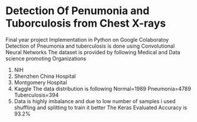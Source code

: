 
# Detection Of Penumonia and Tuborculosis from Chest X-rays
Final year project Implementation in Python on Google Colaboratoy Detection of Pneumonia and tuberculosis is done using Convolutional Neural Networks The dataset is provided by following Medical and Data science promoting Organizations

1. NIH
2. Shenzhen China Hospital
3. Montgomery Hospital
4. Kaggle The data distribution is following Normal=1989 Pneumonia=4789 Tuberculosis=394
5. Data is highly imbalance and due to low number of samples i used shuffling and splitting to train it better The Keras Evaluated Accuracy is 93.2%
